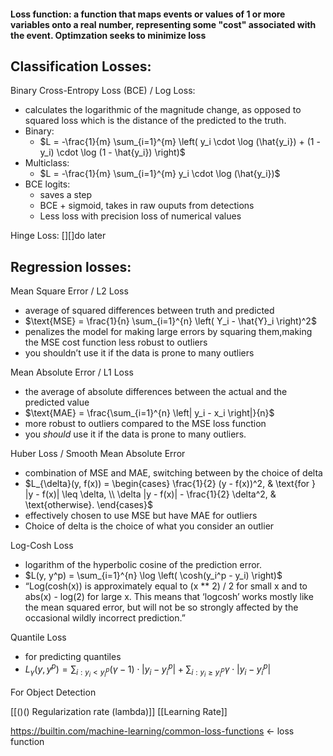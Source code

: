#### Loss function: a function that maps events or values of 1 or more variables onto a real number, representing some "cost" associated with the event. Optimzation seeks to minimize loss


## Classification Losses:
Binary Cross-Entropy Loss (BCE) / Log Loss:
* calculates the logarithmic of the magnitude change, as opposed to squared loss which is the distance of the predicted to the truth.
* Binary:
	* $L = -\frac{1}{m} \sum_{i=1}^{m} \left( y_i \cdot \log (\hat{y_i}) + (1 - y_i) \cdot \log (1 - \hat{y_i}) \right)$ 
* Multiclass:
	* $L = -\frac{1}{m} \sum_{i=1}^{m} y_i \cdot \log (\hat{y_i})$
* BCE logits:
	* saves a step
	* BCE + sigmoid, takes in raw ouputs from detections
	* Less loss with precision loss of numerical values

Hinge Loss: [][]do later

## Regression losses:
Mean Square Error / L2 Loss
* average of squared differences between truth and predicted
* $\text{MSE} = \frac{1}{n} \sum_{i=1}^{n} \left( Y_i - \hat{Y}_i \right)^2$
* penalizes the model for making large errors by squaring them,making the MSE cost function less robust to outliers
* you shouldn’t use it if the data is prone to many outliers

Mean Absolute Error / L1 Loss
* the average of absolute differences between the actual and the predicted value
* $\text{MAE} = \frac{\sum_{i=1}^{n} \left| y_i - x_i \right|}{n}$
* more robust to outliers compared to the MSE loss function
* you _should_ use it if the data is prone to many outliers.

Huber Loss / Smooth Mean Absolute Error
* combination of MSE and MAE, switching between by the choice of delta
* $L_{\delta}(y, f(x)) = \begin{cases} \frac{1}{2} (y - f(x))^2, & \text{for } |y - f(x)| \leq \delta, \\ \delta |y - f(x)| - \frac{1}{2} \delta^2, & \text{otherwise}. \end{cases}$
* effectively chosen to use MSE but have MAE for outliers
* Choice of delta is the choice of what you consider an outlier

Log-Cosh Loss
* logarithm of the hyperbolic cosine of the prediction error.
* $L(y, y^p) = \sum_{i=1}^{n} \log \left( \cosh(y_i^p - y_i) \right)$
* “Log(cosh(x)) is approximately equal to (x ** 2) / 2 for small x and to abs(x) - log(2) for large x. This means that ‘logcosh’ works mostly like the mean squared error, but will not be so strongly affected by the occasional wildly incorrect prediction.”

Quantile Loss
* for predicting quantiles
* $L_{\gamma}(y, y^p) = \sum_{i: y_i < y_i^p} (\gamma - 1) \cdot |y_i - y_i^p| + \sum_{i: y_i \geq y_i^p} \gamma \cdot |y_i - y_i^p|$


For Object Detection

[[()() Regularization rate (lambda)]]
[[Learning Rate]]




https://builtin.com/machine-learning/common-loss-functions <- loss function
